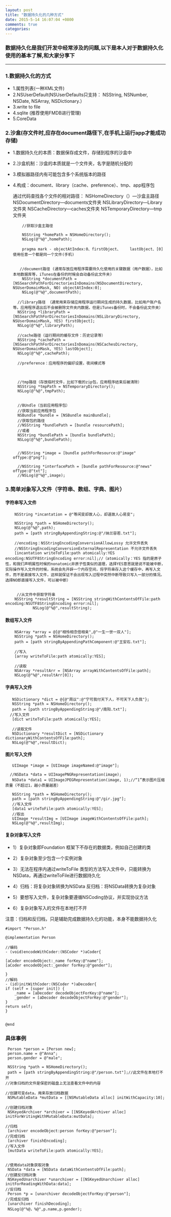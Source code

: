 ```yaml
---
layout: post
title: "数据持久化的几种方式"
date: 2015-5-14 16:07:04 +0800
comments: true
categories: 
---
```


### 数据持久化是我们开发中经常涉及的问题,以下是本人对于数据持久化使用的基本了解,和大家分享下
---
<!--more--> 
### 1.数据持久化的方式
* 1.属性列表(一种XML文件)
* 2.NSUserDefault(NSUserDefaults只支持： NSString, NSNumber, NSDate, NSArray, NSDictionary.） 
* 3.write to file 
* 4.sqlite (推荐使用FMDB进行管理)
* 5.CoreData

### 2.沙盒(存文件时,应存在document路径下,在手机上运行app才能成功存储)
* 1.数据持久化的本质：数据保存成文件，存储到程序的沙盒中
* 2.沙盒机制：沙盒的本质就是一个文件夹，名字是随机分配的 
* 3.模拟器路径内有可能包含多个系统版本的路径 
* 4.构成：document、library（cache、preference）、tmp、app程序包

    通过代码查找各个文件的相对路径： 
      NSHomeDirectory（）—沙盒主路径 
      NSDocumentDirectory—documents文件夹 
      NSLibraryDirectory—Library文件夹 
      NSCacheDirectory—caches文件夹 
      NSTemporaryDirectory—tmp文件夹


		  //获取沙盒主路径
    	
    	  NSString *homePath = NSHomeDirectory();
	      NSLog(@"%@",homePath);

		  pragma mark - objectAtIndex:0、firstObject、    lastObject、[0] 使用任意一个都是同一个文件(手机)


	     //document路径 (通常存放应用程序需要持久化使用的关键数据（用户数据），比如本地数据库等，iTunes在备份的时候会自动备份此文件夹)
	      NSString *documentPath = [NSSearchPathForDirectoriesInDomains(NSDocumentDirectory, NSUserDomainMask, NO) objectAtIndex:0];
	      NSLog(@"%@",documentPath);

    	//library路径 （通常用来存储应用程序运行期间生成的持久数据，比如用户账户名等。应用程序退出后不会被删除文件夹内数据，但是iTunes备份时，不会备份此文件夹）
	    NSString *libraryPath = [NSSearchPathForDirectoriesInDomains(NSLibraryDirectory, NSUserDomainMask, YES) firstObject];
	    NSLog(@"%@",libraryPath);

	    //cache路径（运行期间的缓存文件：历史记录等）
	    NSString *cachePath = [NSSearchPathForDirectoriesInDomains(NSCachesDirectory, NSUserDomainMask, YES) lastObject];
	    NSLog(@"%@",cachePath);

	    //preference：应用程序的偏好设置，夜间模式等



	    //tmp路径（存放临时文件，比如下载的zip包，应用程序结束后被清除）
	    NSString *tmpPath = NSTemporaryDirectory();
	    NSLog(@"%@",tmpPath);


	    //BUndle（当前应用程序包）
	    //获取当前应用程序包
	    NSBundle *bundle = [NSBundle mainBundle];
	    //获取包的路径
	    //NSString *bundlePath = [bundle resourcePath];
	    //或者
	    NSString *bundlePath = [bundle bundlePath];
	    NSLog(@"%@",bundlePath);


	    //NSString *image = [bundle pathForResource:@"image" ofType:@"png"];

	    //NSString *interfacePath = [bundle pathForResource:@"news" ofType:@"txt"];
	    //NSLog(@"%@",image);
    
    
###   3.简单对象写入文件（字符串、数组、字典、图片） 
#### 字符串写入文件
 
	
		NSString *incantation = @"等闲变却故人心，却道故人心易变";
		
	    NSString *path = NSHomeDirectory();
    	NSLog(@"%@",path);
	    path = [path stringByAppendingString:@"/纳兰容若.txt"];
		
	    //encoding：NSStringEncodingConversionAllowLossy 允许文件丢失
    	//NSStringEncodingConversionExternalRepresentation 不允许文件丢失
	    [incantation writeToFile:path atomically:YES encoding:NSUTF8StringEncoding error:nil];//（atomically：YES 指的是原子性，和我们声明属性时候的nonatomic非原子性类似的道理，选择YES意思就是说不能被中断，实际操作写入文件的时候，系统会先开辟一个内存空间，将字符串存入这个缓存中，再写入文件，而不是直接写入文件，这样就保证不会出现写入过程中突然中断导致只写入一部分的情况。选择NO即直接写入文件，可以被中断）
		
		
		 //从文件中获取字符串
	    NSString *resultString = [NSString stringWithContentsOfFile:path encoding:NSUTF8StringEncoding error:nil];
			    NSLog(@"%@",resultString);


#### 数组写入文件

	
		NSArray *array = @[@"相怜相念倍相亲",@"一生一世一双人"];
	    NSString *path = NSHomeDirectory();
	    path = [path stringByAppendingPathComponent:@"王安石.txt"];
	    
	    //写入
	    [array writeToFile:path atomically:YES];

	    //读取
	    NSArray *resultArr = [NSArray arrayWithContentsOfFile:path];
	    NSLog(@"%@",resultArr[0]);
		    
#### 字典写入文件

	   NSDictionary *dict = @{@"周议":@"宁可我付天下人，不可天下人负我"};
       NSString *path = NSHomeDirectory();
       path = [path stringByAppendingString:@"/南阳.txt"];
      //写入文件
       [dict writeToFile:path atomically:YES];

       //读取文件
       NSDictionary *resultDict = [NSDictionary dictionaryWithContentsOfFile:path];
       NSLog(@"%@",resultDict); 


#### 图片写入文件

	   UIImage *image = [UIImage imageNamed:@"image"];

      //NSData *data = UIImagePNGRepresentation(image);
       NSData *data1 = UIImageJPEGRepresentation(image, 1);//“1”表示图片压缩质量（不超过1，越小质量越差）

       NSString *path = NSHomeDirectory();
       path = [path stringByAppendingString:@"/gir.jpg"];
       //写入文件
       [data1 writeToFile:path atomically:YES];
       //取出
       UIImage *resultImg = [UIImage imageWithContentsOfFile:path];
       NSLog(@"%@",resultImg); 
	
	
	
#### 复杂对象写入文件 
- 1）复杂对象即Foundation 框架下不存在的数据类，例如自己创建的类 
- 2）复杂对象至少包含一个实例对象 
- 3）无法在程序内通过writeToFile 类型的方法写入文件中，只能转换为NSData，再通过writeToFile进行数据持久化 

- 4）归档：将复杂对象转换为NSData 
反归档：将NSData转换为复杂对象 

- 5）要想写入文件，复杂对象要遵循NSCoding协议，并实现协议方法 

- 6）复杂对象写入的文件在本地打不开

注意：归档和反归档，只是辅助完成数据持久化的功能，本身不能数据持久化

	
	
	#import "Person.h"

	@implementation Person

	//编码
	- (void)encodeWithCoder:(NSCoder *)aCoder{

    [aCoder encodeObject:_name forKey:@"name"];
    [aCoder encodeObject:_gender forKey:@"gender"];

	}
	//解码
	- (id)initWithCoder:(NSCoder *)aDecoder{
    if (self = [super init]) {
        _name = [aDecoder decodeObjectForKey:@"name"];
        _gender = [aDecoder decodeObjectForKey:@"gender"];
    }
    return self;
	}


	@end
	
	
	
### 	具体事例


	 Person *person = [Person new];		
	 person.name = @"Anna";
	 person.gender = @"male";

     NSString *path = NSHomeDirectory();
     path = [path stringByAppendingString:@"/person.txt"];//此文件在本地打不开
    //对象归档的文件是保密的磁盘上无法查看文件中的内容

    //创建可变data，用来存放归档数据
     NSMutableData *mutData = [[NSMutableData alloc] initWithCapacity:10];

    //创建归档对象
     NSKeyedArchiver *archiver = [[NSKeyedArchiver alloc] initForWritingWithMutableData:mutData];

    //归档
     [archiver encodeObject:person forKey:@"person"];
    //完成归档
     [archiver finishEncoding];
    //写入文件
     [mutData writeToFile:path atomically:YES];


    //使用data对象获取对象
     NSData *data = [NSData dataWithContentsOfFile:path];
    //创建反归档对象
     NSKeyedUnarchiver *unarchiver = [[NSKeyedUnarchiver alloc] initForReadingWithData:data];
    //反归档
     Person *p = [unarchiver decodeObjectForKey:@"person"];
    //完成反归档
     [unarchiver finishDecoding];
     NSLog(@"%@，%@",p.name,p.gender);